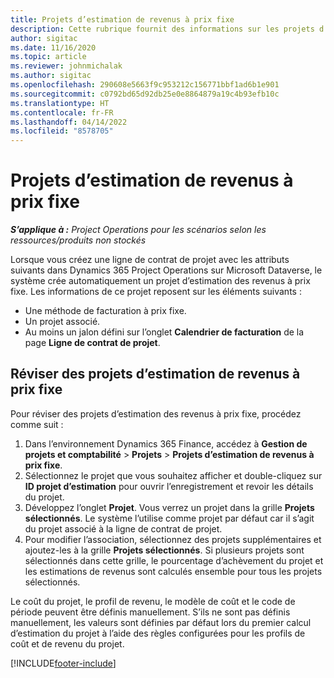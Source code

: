 ```yaml
---
title: Projets d’estimation de revenus à prix fixe
description: Cette rubrique fournit des informations sur les projets d’estimation de revenus à prix fixe.
author: sigitac
ms.date: 11/16/2020
ms.topic: article
ms.reviewer: johnmichalak
ms.author: sigitac
ms.openlocfilehash: 290608e5663f9c953212c156771bbf1ad6b1e901
ms.sourcegitcommit: c0792bd65d92db25e0e8864879a19c4b93efb10c
ms.translationtype: HT
ms.contentlocale: fr-FR
ms.lasthandoff: 04/14/2022
ms.locfileid: "8578705"
---
```

# <a name="fixed-price-revenue-estimate-projects"></a>Projets d’estimation de revenus à prix fixe 

_**S’applique à :** Project Operations pour les scénarios selon les ressources/produits non stockés_

Lorsque vous créez une ligne de contrat de projet avec les attributs suivants dans Dynamics 365 Project Operations sur Microsoft Dataverse, le système crée automatiquement un projet d’estimation des revenus à prix fixe. Les informations de ce projet reposent sur les éléments suivants :

  - Une méthode de facturation à prix fixe.
  - Un projet associé.
  - Au moins un jalon défini sur l’onglet **Calendrier de facturation** de la page **Ligne de contrat de projet**.

## <a name="review-fixed-price-revenue-estimates-projects"></a>Réviser des projets d’estimation de revenus à prix fixe
Pour réviser des projets d’estimation des revenus à prix fixe, procédez comme suit :

1. Dans l’environnement Dynamics 365 Finance, accédez à **Gestion de projets et comptabilité** > **Projets** > **Projets d’estimation de revenus à prix fixe**.
2. Sélectionnez le projet que vous souhaitez afficher et double-cliquez sur **ID projet d’estimation** pour ouvrir l’enregistrement et revoir les détails du projet.
3. Développez l’onglet **Projet**. Vous verrez un projet dans la grille **Projets sélectionnés**. Le système l’utilise comme projet par défaut car il s’agit du projet associé à la ligne de contrat de projet. 
4. Pour modifier l’association, sélectionnez des projets supplémentaires et ajoutez-les à la grille **Projets sélectionnés**. Si plusieurs projets sont sélectionnés dans cette grille, le pourcentage d’achèvement du projet et les estimations de revenus sont calculés ensemble pour tous les projets sélectionnés.

  Le coût du projet, le profil de revenu, le modèle de coût et le code de période peuvent être définis manuellement. S’ils ne sont pas définis manuellement, les valeurs sont définies par défaut lors du premier calcul d’estimation du projet à l’aide des règles configurées pour les profils de coût et de revenu du projet.



[!INCLUDE[footer-include](../includes/footer-banner.md)]